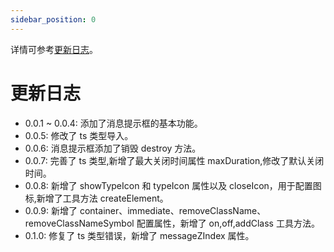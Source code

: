 ```yaml
---
sidebar_position: 0
---
```


详情可参考[更新日志](https://www.npmjs.com/package/ew-message)。

# 更新日志

- 0.0.1 ~ 0.0.4: 添加了消息提示框的基本功能。
- 0.0.5: 修改了 ts 类型导入。
- 0.0.6: 消息提示框添加了销毁 destroy 方法。
- 0.0.7: 完善了 ts 类型,新增了最大关闭时间属性 maxDuration,修改了默认关闭时间。
- 0.0.8: 新增了 showTypeIcon 和 typeIcon 属性以及 closeIcon，用于配置图标,新增了工具方法 createElement。
- 0.0.9: 新增了 container、immediate、removeClassName、removeClassNameSymbol 配置属性，新增了 on,off,addClass 工具方法。
- 0.1.0: 修复了 ts 类型错误，新增了 messageZIndex 属性。

